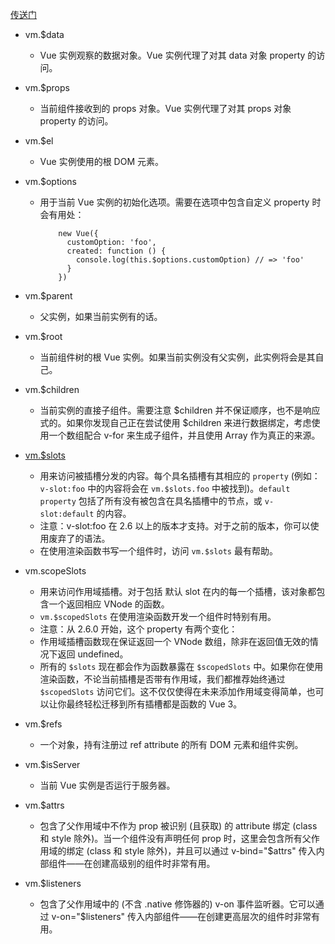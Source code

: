 [传送门](https://cn.vuejs.org/v2/api/#%E5%AE%9E%E4%BE%8B-property)

- vm.\$data

  - Vue 实例观察的数据对象。Vue 实例代理了对其 data 对象 property 的访问。

- vm.\$props

  - 当前组件接收到的 props 对象。Vue 实例代理了对其 props 对象 property 的访问。

- vm.\$el

  - Vue 实例使用的根 DOM 元素。

- vm.\$options

  - 用于当前 Vue 实例的初始化选项。需要在选项中包含自定义 property 时会有用处：
    ```
        new Vue({
          customOption: 'foo',
          created: function () {
            console.log(this.$options.customOption) // => 'foo'
          }
        })
    ```

- vm.\$parent

  - 父实例，如果当前实例有的话。

- vm.\$root

  - 当前组件树的根 Vue 实例。如果当前实例没有父实例，此实例将会是其自己。

- vm.\$children

  - 当前实例的直接子组件。需要注意 $children 并不保证顺序，也不是响应式的。如果你发现自己正在尝试使用 $children 来进行数据绑定，考虑使用一个数组配合 v-for 来生成子组件，并且使用 Array 作为真正的来源。

- [vm.\$slots](https://cn.vuejs.org/v2/api/#%E5%AE%9E%E4%BE%8B-property)

  - 用来访问被插槽分发的内容。每个具名插槽有其相应的 `property` (例如：`v-slot:foo` 中的内容将会在 `vm.$slots.foo` 中被找到)。`default property` 包括了所有没有被包含在具名插槽中的节点，或 `v-slot:default` 的内容。
  - 注意：v-slot:foo 在 2.6 以上的版本才支持。对于之前的版本，你可以使用废弃了的语法。
  - 在使用渲染函数书写一个组件时，访问 `vm.$slots` 最有帮助。

- vm.scopeSlots

  - 用来访问作用域插槽。对于包括 默认 slot 在内的每一个插槽，该对象都包含一个返回相应 VNode 的函数。
  - `vm.$scopedSlots` 在使用渲染函数开发一个组件时特别有用。
  - 注意：从 2.6.0 开始，这个 property 有两个变化：
  - 作用域插槽函数现在保证返回一个 VNode 数组，除非在返回值无效的情况下返回 undefined。
  - 所有的 `$slots` 现在都会作为函数暴露在 `$scopedSlots` 中。如果你在使用渲染函数，不论当前插槽是否带有作用域，我们都推荐始终通过 `$scopedSlots` 访问它们。这不仅仅使得在未来添加作用域变得简单，也可以让你最终轻松迁移到所有插槽都是函数的 Vue 3。

- vm.\$refs

  - 一个对象，持有注册过 ref attribute 的所有 DOM 元素和组件实例。

- vm.\$isServer

  - 当前 Vue 实例是否运行于服务器。

- vm.\$attrs

  - 包含了父作用域中不作为 prop 被识别 (且获取) 的 attribute 绑定 (class 和 style 除外)。当一个组件没有声明任何 prop 时，这里会包含所有父作用域的绑定 (class 和 style 除外)，并且可以通过 v-bind="\$attrs" 传入内部组件——在创建高级别的组件时非常有用。

- vm.\$listeners

  - 包含了父作用域中的 (不含 .native 修饰器的) v-on 事件监听器。它可以通过 v-on="\$listeners" 传入内部组件——在创建更高层次的组件时非常有用。
